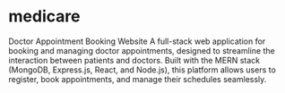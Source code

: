 # medicare
Doctor Appointment Booking Website
A full-stack web application for booking and managing doctor appointments, designed to streamline the interaction between patients and doctors. Built with the MERN stack (MongoDB, Express.js, React, and Node.js), this platform allows users to register, book appointments, and manage their schedules seamlessly.


